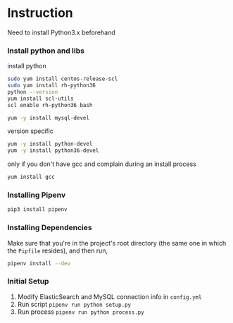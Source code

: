 # Instruction

Need to install Python3.x beforehand

### Install python and libs

install python
```bash
sudo yum install centos-release-scl
sudo yum install rh-python36
python --version
yum install scl-utils
scl enable rh-python36 bash
```

```bash
yum -y install mysql-devel
```

version specific
```bash
yum -y install python-devel
yum -y install python36-devel
```

only if you don't have gcc and complain during an install process
```bash
yum install gcc
```

### Installing Pipenv
```bash
pip3 install pipenv
```

### Installing Dependencies

Make sure that you're in the project's root directory (the same one in which the `Pipfile` resides), and then run,

```bash
pipenv install --dev
```

### Initial Setup

1. Modify ElasticSearch and MySQL connection info in `config.yml`
2. Run script `pipenv run python setup.py`
3. Run process `pipenv run python process.py`

